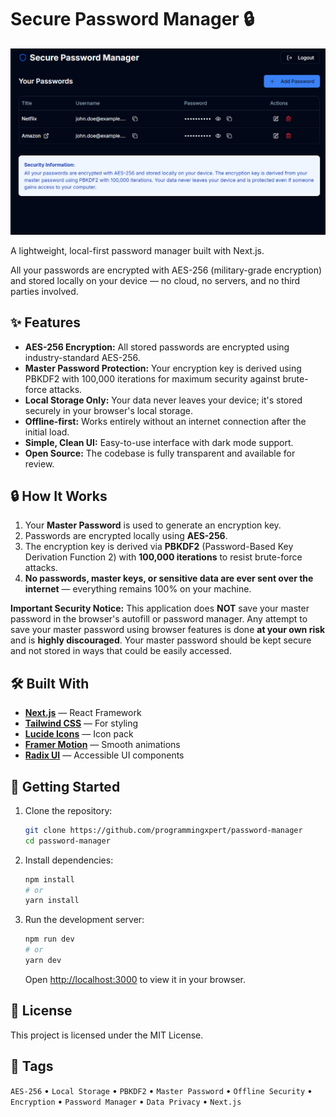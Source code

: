 # Secure Password Manager 🔒

![Screenshot of the application](screenshot.png)

A lightweight, local-first password manager built with Next.js.

All your passwords are encrypted with AES-256 (military-grade encryption) and stored locally on your device — no cloud, no servers, and no third parties involved.

## ✨ Features

*   **AES-256 Encryption:** All stored passwords are encrypted using industry-standard AES-256.
*   **Master Password Protection:** Your encryption key is derived using PBKDF2 with 100,000 iterations for maximum security against brute-force attacks.
*   **Local Storage Only:** Your data never leaves your device; it's stored securely in your browser's local storage.
*   **Offline-first:** Works entirely without an internet connection after the initial load.
*   **Simple, Clean UI:** Easy-to-use interface with dark mode support.
*   **Open Source:** The codebase is fully transparent and available for review.

## 🔒 How It Works

1.  Your **Master Password** is used to generate an encryption key.
2.  Passwords are encrypted locally using **AES-256**.
3.  The encryption key is derived via **PBKDF2** (Password-Based Key Derivation Function 2) with **100,000 iterations** to resist brute-force attacks.
4.  **No passwords, master keys, or sensitive data are ever sent over the internet** — everything remains 100% on your machine.

**Important Security Notice:** This application does **NOT** save your master password in the browser's autofill or password manager. Any attempt to save your master password using browser features is done **at your own risk** and is **highly discouraged**. Your master password should be kept secure and not stored in ways that could be easily accessed.

## 🛠️ Built With

*   [**Next.js**](https://nextjs.org/) — React Framework
*   [**Tailwind CSS**](https://tailwindcss.com/) — For styling
*   [**Lucide Icons**](https://lucide.dev/) — Icon pack
*   [**Framer Motion**](https://www.framer.com/motion/) — Smooth animations
*   [**Radix UI**](https://www.radix-ui.com/) — Accessible UI components

## 🚀 Getting Started

1.  Clone the repository:

    ```bash
    git clone https://github.com/programmingxpert/password-manager
    cd password-manager
    ```

2.  Install dependencies:

    ```bash
    npm install
    # or
    yarn install
    ```

3.  Run the development server:

    ```bash
    npm run dev
    # or
    yarn dev
    ```

    Open [http://localhost:3000](http://localhost:3000) to view it in your browser.

## 📄 License

This project is licensed under the MIT License.

## 📌 Tags

`AES-256` • `Local Storage` • `PBKDF2` • `Master Password` • `Offline Security` • `Encryption` • `Password Manager` • `Data Privacy` • `Next.js`
